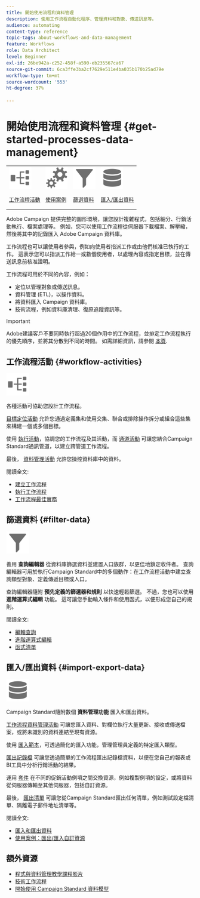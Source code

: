 ```yaml
---
title: 開始使用流程和資料管理
description: 使用工作流程自動化程序、管理資料和對象、傳送訊息等。
audience: automating
content-type: reference
topic-tags: about-workflows-and-data-management
feature: Workflows
role: Data Architect
level: Beginner
exl-id: 26be942a-c252-458f-a590-eb235567ca67
source-git-commit: 6ca3ffe3ba2cf7629e511e4ba035b170b25ad79e
workflow-type: tm+mt
source-wordcount: '553'
ht-degree: 37%

---
```


# 開始使用流程和資料管理 {#get-started-processes-data-management}

<table>
<tr>
<td><img src="assets/do-not-localize/icon_workflows.svg" width="60px"><p><a href="#workflow-activities">工作流程活動</a></p></td><td><img src="assets/do-not-localize/icon_activities.svg" width="60px"><p><a href="../../automating/using/workflow-created-query-with-complement.md">使用案例</a></p></td><td><img src="assets/do-not-localize/icon_filter.svg" width="60px"><p><a href="#filter-data">篩選資料</a></p></td>
<td><img src="assets/do-not-localize/icon_manage.svg" width="60px"><p><a href="#import-export-data">匯入/匯出資料</a></p></td></tr>
</table>

Adobe Campaign 提供完整的圖形環境，讓您設計複雜程式，包括細分、行銷活動執行、檔案處理等。 例如，您可以使用工作流程從伺服器下載檔案、解壓縮，然後將其中的記錄匯入 Adobe Campaign 資料庫。

工作流程也可以讓使用者參與，例如向使用者指派工作或由他們核准已執行的工作。 這表示您可以指派工作給一或數個使用者，以處理內容或指定目標，並在傳送訊息前核准證明。

工作流程可用於不同的內容，例如：

* 定位以管理對象或傳送訊息。
* 資料管理 (ETL)，以操作資料。
* 將資料匯入 Campaign 資料庫。
* 技術流程，例如資料庫清理、復原追蹤資訊等。

>[!IMPORTANT]
>
> Adobe建議客戶不要同時執行超過20個作用中的工作流程，並排定工作流程執行的優先順序，並將其分散到不同的時間。 如需詳細資訊，請參閱 [本頁](../../automating/using/best-practices-workflows.md).

## 工作流程活動 {#workflow-activities}

<img src="assets/do-not-localize/icon_workflows.svg" width="60px">

各種活動可協助您設計工作流程。

[目標定位活動](../../automating/using/about-targeting-activities.md) 允許您通過定義集和使用交集、聯合或排除操作拆分或組合這些集來構建一個或多個目標。

使用 [執行活動](../../automating/using/about-execution-activities.md)，協調您的工作流程及其活動，而 [通道活動](../../automating/using/about-channel-activities.md) 可讓您結合Campaign Standard通訊管道，以建立跨管道工作流程。

最後， [資料管理活動](../../automating/using/about-data-management-activities.md) 允許您操控資料庫中的資料。

閱讀全文:

* [建立工作流程](../../automating/using/building-a-workflow.md)
* [執行工作流程](../../automating/using/about-workflow-execution.md)
* [工作流程最佳實務](../../automating/using/best-practices-workflows.md)

## 篩選資料 {#filter-data}

<img src="assets/do-not-localize/icon_filter.svg" width="60px">

善用 **查詢編輯器** 從資料庫篩選資料並建置人口族群，以更佳地鎖定收件者。 查詢編輯器可用於執行Campaign Standard中的多個動作：在工作流程活動中建立查詢類型對象、定義傳遞目標或人口。

查詢編輯器隨附 **預先定義的篩選器和規則** 以快速輕鬆篩選。 不過，您也可以使用 **進階運算式編輯** 功能。 這可讓您手動輸入條件和使用函式，以便形成您自己的規則。

閱讀全文:

* [編輯查詢](../../automating/using/editing-queries.md)
* [進階運算式編輯](../../automating/using/advanced-expression-editing.md)
* [函式清單](../../automating/using/list-of-functions.md)

## 匯入/匯出資料 {#import-export-data}

<img src="assets/do-not-localize/icon_manage.svg" width="60px">

Campaign Standard隨附數個 **資料管理功能** 匯入和匯出資料。

[工作流程資料管理活動](../../automating/using/about-data-management-activities.md) 可讓您匯入資料、對欄位執行大量更新、接收或傳送檔案，或將未識別的資料連結至現有資源。

使用 [匯入範本](../../automating/using/importing-data-with-import-templates.md)，可透過簡化的匯入功能，管理管理員定義的特定匯入類型。

[匯出記錄檔](../../automating/using/exporting-logs.md) 可讓您透過簡單的工作流程匯出記錄檔資料，以便在您自己的報表或BI工具中分析行銷活動的結果。

運用 [套件](../../automating/using/managing-packages.md) 在不同的促銷活動例項之間交換資源，例如複製例項的設定，或將資料從伺服器傳輸至其他伺服器，包括自訂資源。

最後， [匯出清單](../../automating/using/exporting-lists.md) 可讓您從Campaign Standard匯出任何清單，例如測試設定檔清單、隔離電子郵件地址清單等。

閱讀全文:

* [匯入和匯出資料](../../automating/using/about-data-import-and-export.md)
* [使用案例：匯出/匯入自訂資源](../../automating/using/exporting-importing-custom-resources.md)

## 額外資源

* [程式與資料管理教學課程影片](https://experienceleague.adobe.com/docs/campaign-standard-learn/tutorials/managing-processes-and-data/creating-a-workflow.html?lang=zh-Hant)
* [技術工作流程](../../administration/using/technical-workflows.md)
* [開始使用 Campaign Standard 資料模型](../../developing/using/get-started-data-model.md)
